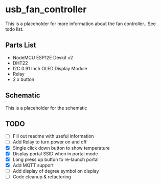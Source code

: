 # usb_fan_controller

This is a placeholder for more information about the fan controller.. See todo list.

## Parts List
* NodeMCU ESP12E Devkit v2 
* DHT22
* I2C 0.91 Inch OLED Display Module
* Relay
* 2 x button

## Schematic
This is a placeholder for the schematic 

## TODO
- [ ] Fill out readme with useful information
- [ ] Add Relay to turn power on and off
- [x] Single click down button to show temperature
- [x] Display portal SSID when in portal mode
- [x] Long press up button to re-launch portal
- [x] Add MQTT support
- [ ] Add display of degree symbol on display
- [ ] Code cleanup & refactoring